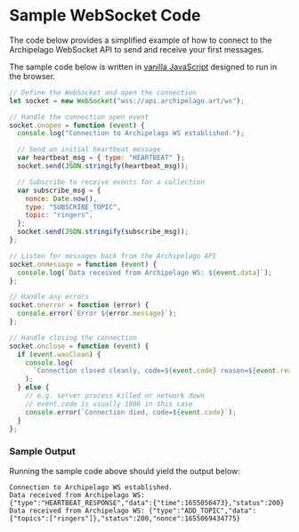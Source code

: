 # Sample WebSocket Code

The code below provides a simplified example of how to connect to the Archipelago WebSocket API to send and receive your first messages.

The sample code below is written in [vanilla JavaScript](https://developer.mozilla.org/en-US/docs/Web/API/WebSockets_API/Writing_WebSocket_client_applications) designed to run in the browser.

```javascript
// Define the WebSocket and open the connection
let socket = new WebSocket("wss://api.archipelago.art/ws");

// Handle the connection open event
socket.onopen = function (event) {
  console.log("Connection to Archipelago WS established.");

  // Send an initial heartbeat message
  var heartbeat_msg = { type: "HEARTBEAT" };
  socket.send(JSON.stringify(heartbeat_msg));

  // Subscribe to receive events for a collection
  var subscribe_msg = {
    nonce: Date.now(),
    type: "SUBSCRIBE_TOPIC",
    topic: "ringers",
  };
  socket.send(JSON.stringify(subscribe_msg));
};

// Listen for messages back from the Archipelago API
socket.onmessage = function (event) {
  console.log(`Data received from Archipelago WS: ${event.data}`);
};

// Handle any errors
socket.onerror = function (error) {
  console.error(`Error ${error.message}`);
};

// Handle closing the connection
socket.onclose = function (event) {
  if (event.wasClean) {
    console.log(
      `Connection closed cleanly, code=${event.code} reason=${event.reason}`
    );
  } else {
    // e.g. server process killed or network down
    // event.code is usually 1006 in this case
    console.error(`Connection died, code=${event.code}`);
  }
};
```

### Sample Output

Running the sample code above should yield the output below:

```
Connection to Archipelago WS established.
Data received from Archipelago WS: {"type":"HEARTBEAT_RESPONSE","data":{"time":1655056473},"status":200}
Data received from Archipelago WS: {"type":"ADD_TOPIC","data":{"topics":["ringers"]},"status":200,"nonce":1655069434775}
```
